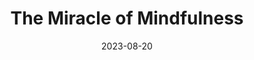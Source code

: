 ---
title: "The Miracle of Mindfulness"
authors: "Thich Nhat Hanh"
date: 2023-08-20
star_rating: 5
books/tags:
    - "philosophy"
---